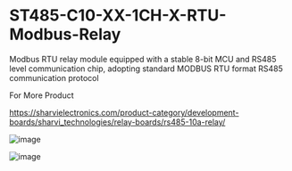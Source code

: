 # ST485-C10-XX-1CH-X-RTU-Modbus-Relay
Modbus RTU relay module equipped with a stable 8-bit MCU and RS485 level communication chip, adopting standard MODBUS RTU format RS485 communication protocol

For More Product

https://sharvielectronics.com/product-category/development-boards/sharvi_technologies/relay-boards/rs485-10a-relay/


![image](https://github.com/user-attachments/assets/db689f7b-2b8b-4caa-86b9-eb9b4d7bda40)


![image](https://sharvielectronics.b-cdn.net/wp-content/uploads/2023/03/ST485-C10-05-4CH-B-5-To-24V-4-Channel-Relay-Module-With-Modbus-RTU-RS485TTL.jpg)
